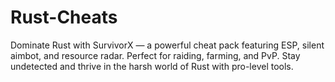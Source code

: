 # Rust-Cheats
Dominate Rust with SurvivorX — a powerful cheat pack featuring ESP, silent aimbot, and resource radar. Perfect for raiding, farming, and PvP. Stay undetected and thrive in the harsh world of Rust with pro-level tools.
